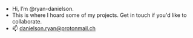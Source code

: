 - Hi, I’m @ryan-danielson.
- This is where I hoard some of my projects. Get in touch if you'd like to collaborate.
- 📫 danielson.ryan@protonmail.ch

<!---
ryan-danielson/ryan-danielson is a ✨ special ✨ repository because its `README.md` (this file) appears on your GitHub profile.
You can click the Preview link to take a look at your changes.
--->
